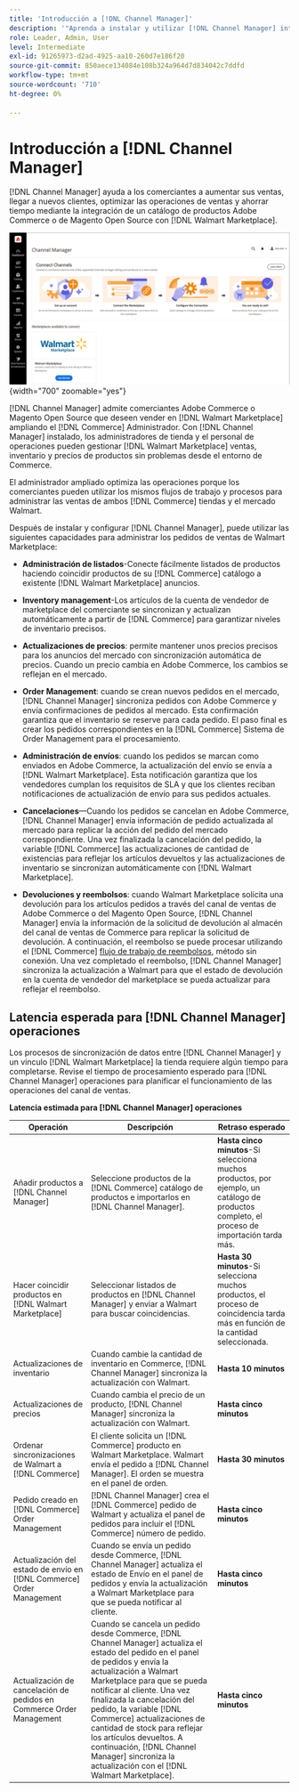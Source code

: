 ```yaml
---
title: 'Introducción a [!DNL Channel Manager]'
description: '"Aprenda a instalar y utilizar [!DNL Channel Manager] integrar tiendas Adobe Commerce y Magento Open Source con Walmart Marketplace y crear un canal de ventas para administrar listados de marketplace, precios, inventario y ventas sin problemas desde su administrador de comercio".'
role: Leader, Admin, User
level: Intermediate
exl-id: 91265973-d2ad-4925-aa10-260d7e186f20
source-git-commit: 850aece134084e108b324a964d7d834042c7ddfd
workflow-type: tm+mt
source-wordcount: '710'
ht-degree: 0%

---
```



# Introducción a [!DNL Channel Manager]

[!DNL Channel Manager] ayuda a los comerciantes a aumentar sus ventas, llegar a nuevos clientes, optimizar las operaciones de ventas y ahorrar tiempo mediante la integración de un catálogo de productos Adobe Commerce o de Magento Open Source con [!DNL Walmart Marketplace].

![[!DNL Channel Manager] vista de administración de extensiones](assets/channel-manager-home.png){width="700" zoomable="yes"}

[!DNL Channel Manager] admite comerciantes Adobe Commerce o Magento Open Source que deseen vender en [!DNL Walmart Marketplace] ampliando el [!DNL Commerce] Administrador. Con [!DNL Channel Manager] instalado, los administradores de tienda y el personal de operaciones pueden gestionar [!DNL Walmart Marketplace] ventas, inventario y precios de productos sin problemas desde el entorno de Commerce.

El administrador ampliado optimiza las operaciones porque los comerciantes pueden utilizar los mismos flujos de trabajo y procesos para administrar las ventas de ambos [!DNL Commerce] tiendas y el mercado Walmart.

Después de instalar y configurar [!DNL Channel Manager], puede utilizar las siguientes capacidades para administrar los pedidos de ventas de Walmart Marketplace:

* **Administración de listados**-Conecte fácilmente listados de productos haciendo coincidir productos de su [!DNL Commerce] catálogo a existente [!DNL Walmart Marketplace] anuncios.

* **Inventory management**-Los artículos de la cuenta de vendedor de marketplace del comerciante se sincronizan y actualizan automáticamente a partir de [!DNL Commerce] para garantizar niveles de inventario precisos.

* **Actualizaciones de precios**: permite mantener unos precios precisos para los anuncios del mercado con sincronización automática de precios. Cuando un precio cambia en Adobe Commerce, los cambios se reflejan en el mercado.

* **Order Management**: cuando se crean nuevos pedidos en el mercado, [!DNL Channel Manager] sincroniza pedidos con Adobe Commerce y envía confirmaciones de pedidos al mercado. Esta confirmación garantiza que el inventario se reserve para cada pedido. El paso final es crear los pedidos correspondientes en la [!DNL Commerce] Sistema de Order Management para el procesamiento.

* **Administración de envíos**: cuando los pedidos se marcan como enviados en Adobe Commerce, la actualización del envío se envía a [!DNL Walmart Marketplace]. Esta notificación garantiza que los vendedores cumplan los requisitos de SLA y que los clientes reciban notificaciones de actualización de envío para sus pedidos actuales.

* **Cancelaciones**—Cuando los pedidos se cancelan en Adobe Commerce, [!DNL Channel Manager] envía información de pedido actualizada al mercado para replicar la acción del pedido del mercado correspondiente. Una vez finalizada la cancelación del pedido, la variable [!DNL Commerce] las actualizaciones de cantidad de existencias para reflejar los artículos devueltos y las actualizaciones de inventario se sincronizan automáticamente con [!DNL Walmart Marketplace].

* **Devoluciones y reembolsos**: cuando Walmart Marketplace solicita una devolución para los artículos pedidos a través del canal de ventas de Adobe Commerce o del Magento Open Source, [!DNL Channel Manager] envía la información de la solicitud de devolución al almacén del canal de ventas de Commerce para replicar la solicitud de devolución. A continuación, el reembolso se puede procesar utilizando el [!DNL Commerce] [flujo de trabajo de reembolsos](https://experienceleague.adobe.com/docs/commerce-admin/stores-sales/order-management/credit-memos/credit-memos.html#refund-workflow), método sin conexión. Una vez completado el reembolso, [!DNL Channel Manager] sincroniza la actualización a Walmart para que el estado de devolución en la cuenta de vendedor del marketplace se pueda actualizar para reflejar el reembolso.

## Latencia esperada para [!DNL Channel Manager] operaciones

Los procesos de sincronización de datos entre [!DNL Channel Manager] y un vínculo [!DNL Walmart Marketplace] la tienda requiere algún tiempo para completarse. Revise el tiempo de procesamiento esperado para [!DNL Channel Manager] operaciones para planificar el funcionamiento de las operaciones del canal de ventas.

**Latencia estimada para [!DNL Channel Manager] operaciones**

| **Operación** | **Descripción** | **Retraso esperado** |
|------------------------------------------------------------|--------------------------------------------------------------------------------------------------------------------------------------------------------------------------------------------------------------------------------------------------------------------------------------------------------------------------------------------------------------------------------------------------|------------------------------------------------------------------------------------------------------------------------------|
| Añadir productos a [!DNL Channel Manager] | Seleccione productos de la [!DNL Commerce] catálogo de productos e importarlos en [!DNL Channel Manager]. | **Hasta cinco minutos**-Si selecciona muchos productos, por ejemplo, un catálogo de productos completo, el proceso de importación tarda más. |
| Hacer coincidir productos en [!DNL Walmart Marketplace] | Seleccionar listados de productos en [!DNL Channel Manager] y enviar a Walmart para buscar coincidencias. | **Hasta 30 minutos**-Si selecciona muchos productos, el proceso de coincidencia tarda más en función de la cantidad seleccionada. |
| Actualizaciones de inventario | Cuando cambie la cantidad de inventario en Commerce, [!DNL Channel Manager] sincroniza la actualización con Walmart. | **Hasta 10 minutos** |
| Actualizaciones de precios | Cuando cambia el precio de un producto, [!DNL Channel Manager] sincroniza la actualización con Walmart. | **Hasta cinco minutos** |
| Ordenar sincronizaciones de Walmart a [!DNL Commerce] | El cliente solicita un [!DNL Commerce] producto en Walmart Marketplace. Walmart envía el pedido a [!DNL Channel Manager]. El orden se muestra en el panel de orden. | **Hasta 30 minutos** |
| Pedido creado en [!DNL Commerce] Order Management | [!DNL Channel Manager] crea el [!DNL Commerce] pedido de Walmart y actualiza el panel de pedidos para incluir el [!DNL Commerce] número de pedido. | **Hasta cinco minutos** |
| Actualización del estado de envío en [!DNL Commerce] Order Management | Cuando se envía un pedido desde Commerce, [!DNL Channel Manager] actualiza el estado de Envío en el panel de pedidos y envía la actualización a Walmart Marketplace para que se pueda notificar al cliente. | **Hasta cinco minutos** |
| Actualización de cancelación de pedidos en Commerce Order Management | Cuando se cancela un pedido desde Commerce, [!DNL Channel Manager] actualiza el estado del pedido en el panel de pedidos y envía la actualización a Walmart Marketplace para que se pueda notificar al cliente. Una vez finalizada la cancelación del pedido, la variable [!DNL Commerce] actualizaciones de cantidad de stock para reflejar los artículos devueltos. A continuación, [!DNL Channel Manager] sincroniza la actualización con el [!DNL Walmart Marketplace]. | **Hasta cinco minutos** |


